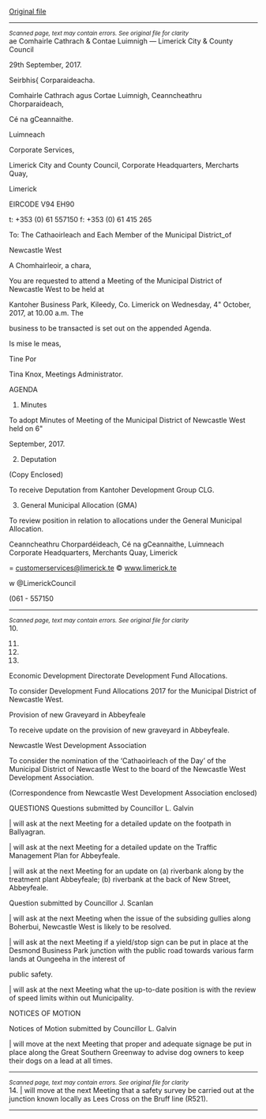 [Original file](https://www.limerick.ie/sites/default/files/media/documents/2017-10/Agenda%20-%20Meeting%20of%20Municipal%20District%20of%20Newcastle%20West%20-%204th%20October%202017.pdf)

---
*<small>Scanned page, text may contain errors. See original file for clarity</small>*  
ae Comhairle Cathrach
& Contae Luimnigh
— Limerick City
& County Council

29th September, 2017.

Seirbhis{ Corparaideacha.

Comhairle Cathrach agus Cortae Luimnigh,
Ceanncheathru Chorparaideach,

Cé na gCeannaithe.

Luimneach

Corporate Services,

Limerick City and County Council,
Corporate Headquarters,
Mercharts Quay,

Limerick

EIRCODE V94 EH90

t: +353 (0) 61 557150
f: +353 (0) 61 415 265

To: The Cathaoirleach and Each Member of the Municipal District_of

Newcastle West

A Chomhairleoir, a chara,

You are requested to attend a Meeting of the Municipal District of Newcastle West to be held at

Kantoher Business Park, Kileedy, Co. Limerick on Wednesday, 4" October, 2017, at 10.00 a.m. The

business to be transacted is set out on the appended Agenda.

Is mise le meas,

Tine Por

Tina Knox,
Meetings Administrator.

AGENDA

1. Minutes

To adopt Minutes of Meeting of the Municipal District of Newcastle West held on 6"

September, 2017.

2. Deputation

(Copy Enclosed)

To receive Deputation from Kantoher Development Group CLG.

3. General Municipal Allocation (GMA)

To review position in relation to allocations under the General Municipal Allocation.

Ceanncheathru Chorpardéideach, Cé na gCeannaithe, Luimneach
Corporate Headquarters, Merchants Quay, Limerick

= customerservices@limerick.te
© www.limerick.te

w @LimerickCouncil

(061 - 557150


---
*<small>Scanned page, text may contain errors. See original file for clarity</small>*  
10.

11.

12.

13.

Economic Development Directorate
Development Fund Allocations.

To consider Development Fund Allocations 2017 for the Municipal District of Newcastle
West.

Provision of new Graveyard in Abbeyfeale

To receive update on the provision of new graveyard in Abbeyfeale.

Newcastle West Development Association

To consider the nomination of the ‘Cathaoirleach of the Day’ of the Municipal District of
Newcastle West to the board of the Newcastle West Development Association.

(Correspondence from Newcastle West Development Association enclosed)

QUESTIONS
Questions submitted by Councillor L. Galvin

| will ask at the next Meeting for a detailed update on the footpath in Ballyagran.

| will ask at the next Meeting for a detailed update on the Traffic Management Plan for
Abbeyfeale.

| will ask at the next Meeting for an update on (a) riverbank along by the treatment plant
Abbeyfeale; (b) riverbank at the back of New Street, Abbeyfeale.

Question submitted by Councillor J. Scanlan

| will ask at the next Meeting when the issue of the subsiding gullies along Boherbui,
Newcastle West is likely to be resolved.

| will ask at the next Meeting if a yield/stop sign can be put in place at the Desmond Business
Park junction with the public road towards various farm lands at Oungeeha in the interest of

public safety.

| will ask at the next Meeting what the up-to-date position is with the review of speed limits
within out Municipality.

NOTICES OF MOTION

Notices of Motion submitted by Councillor L. Galvin

| will move at the next Meeting that proper and adequate signage be put in place along the
Great Southern Greenway to advise dog owners to keep their dogs on a lead at all times.


---
*<small>Scanned page, text may contain errors. See original file for clarity</small>*  
14. | will move at the next Meeting that a safety survey be carried out at the junction known
locally as Lees Cross on the Bruff line (R521).


---
